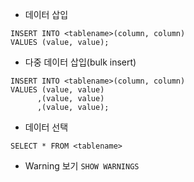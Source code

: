 - 데이터 삽입

```
INSERT INTO <tablename>(column, column)
VALUES (value, value);
```

- 다중 데이터 삽입(bulk insert)

```
INSERT INTO <tablename>(column, column)
VALUES (value, value)
      ,(value, value)
      ,(value, value);
```

- 데이터 선택

`SELECT * FROM <tablename>`

- Warning 보기
`SHOW WARNINGS`